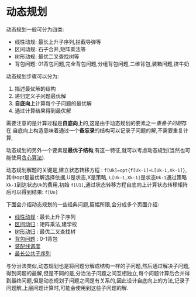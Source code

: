 # 动态规划

动态规划一般可分为四类:

* 线性动规: 最长上升子序列,拦截导弹等
* 区间动规: 石子合并,矩阵乘法等
* 树形动规: 最优二叉查找树等
* 背包问题: 01背包问题,完全背包问题,分组背包问题,二维背包,装箱问题,挤牛奶

动态规划步骤可以分为:

1. 描述最优解的结构
2. 递归定义子问题最优解
3. **自底向上**计算每个子问题的最优解
4. 通过计算结果得到最优解

需要注意的是计算过程是**自底向上**的,这是由于动态规划的要素之一*重叠子问题*存在.自底向上构造意味着通过一个**备忘录**的结构可以记录子问题的解,不需要重复计算,

动态规划的另外一个要素是**最优子结构**,有这一特征,就可以考虑动态规划(当然也可能使用[贪心算法](./greedy.md)).

动态规划解题的关键是,建立状态转移方程 : `f[Uk]=opt{f[Uk-1]+L[Uk-1,Xk-1]}`,其中opt是最优解选择依据,U是状态,X是策略, `L[Uk-1,Xk-1]`是状态`Uk-1`通过策略`Xk-1`到达状态`Uk`的费用,初始 `f[U1]`,通过状态转移方程自底向上计算状态转移矩阵后可以得到结果: `f[Un]`

下面会介绍动态规划的一些经典问题,篇幅所限,会分成多个页面介绍:

* [线性动规](./dynamic-programing/line.md) : 最长上升子序列
* [区间动归](./dynamic-programing/region.md) : 矩阵乘法,建学校
* [树形动归](./dynamic-programing/tree.md) : 最优二叉查找树
* [背包问题](./dynamic-programing/knapsack.md) : 0-1背包
* [装配线调度](./dynamic-programing/dispatch.md)
* [最长公共子序列](./dynamic-programing/lcs.md)

与分治法类似,动态规划也是将问题分解成结构一样的子问题,然后通过解决子问题,得到问题的最解,但是不同的是,分治法子问题之间互相独立,每个问题计算后合并得到最终问题,但是动态规划子问题之间是有关系的,因此设计自底向上的方法,记录子问题解,上层问题计算时,可能会使用到这些子问题的解.
